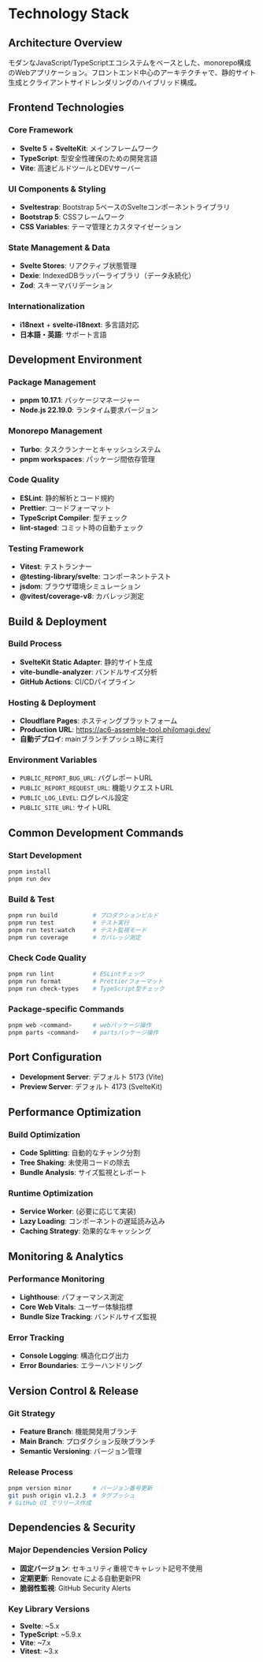 # Technology Stack

## Architecture Overview

モダンなJavaScript/TypeScriptエコシステムをベースとした、monorepo構成のWebアプリケーション。フロントエンド中心のアーキテクチャで、静的サイト生成とクライアントサイドレンダリングのハイブリッド構成。

## Frontend Technologies

### Core Framework

- **Svelte 5** + **SvelteKit**: メインフレームワーク
- **TypeScript**: 型安全性確保のための開発言語
- **Vite**: 高速ビルドツールとDEVサーバー

### UI Components & Styling

- **Sveltestrap**: Bootstrap 5ベースのSvelteコンポーネントライブラリ
- **Bootstrap 5**: CSSフレームワーク
- **CSS Variables**: テーマ管理とカスタマイゼーション

### State Management & Data

- **Svelte Stores**: リアクティブ状態管理
- **Dexie**: IndexedDBラッパーライブラリ（データ永続化）
- **Zod**: スキーマバリデーション

### Internationalization

- **i18next** + **svelte-i18next**: 多言語対応
- **日本語・英語**: サポート言語

## Development Environment

### Package Management

- **pnpm 10.17.1**: パッケージマネージャー
- **Node.js 22.19.0**: ランタイム要求バージョン

### Monorepo Management

- **Turbo**: タスクランナーとキャッシュシステム
- **pnpm workspaces**: パッケージ間依存管理

### Code Quality

- **ESLint**: 静的解析とコード規約
- **Prettier**: コードフォーマット
- **TypeScript Compiler**: 型チェック
- **lint-staged**: コミット時の自動チェック

### Testing Framework

- **Vitest**: テストランナー
- **@testing-library/svelte**: コンポーネントテスト
- **jsdom**: ブラウザ環境シミュレーション
- **@vitest/coverage-v8**: カバレッジ測定

## Build & Deployment

### Build Process

- **SvelteKit Static Adapter**: 静的サイト生成
- **vite-bundle-analyzer**: バンドルサイズ分析
- **GitHub Actions**: CI/CDパイプライン

### Hosting & Deployment

- **Cloudflare Pages**: ホスティングプラットフォーム
- **Production URL**: <https://ac6-assemble-tool.philomagi.dev/>
- **自動デプロイ**: mainブランチプッシュ時に実行

### Environment Variables

- `PUBLIC_REPORT_BUG_URL`: バグレポートURL
- `PUBLIC_REPORT_REQUEST_URL`: 機能リクエストURL
- `PUBLIC_LOG_LEVEL`: ログレベル設定
- `PUBLIC_SITE_URL`: サイトURL

## Common Development Commands

### Start Development

```bash
pnpm install
pnpm run dev
```

### Build & Test

```bash
pnpm run build          # プロダクションビルド
pnpm run test           # テスト実行
pnpm run test:watch     # テスト監視モード
pnpm run coverage       # カバレッジ測定
```

### Check Code Quality

```bash
pnpm run lint           # ESLintチェック
pnpm run format         # Prettierフォーマット
pnpm run check-types    # TypeScript型チェック
```

### Package-specific Commands

```bash
pnpm web <command>      # webパッケージ操作
pnpm parts <command>    # partsパッケージ操作
```

## Port Configuration

- **Development Server**: デフォルト 5173 (Vite)
- **Preview Server**: デフォルト 4173 (SvelteKit)

## Performance Optimization

### Build Optimization

- **Code Splitting**: 自動的なチャンク分割
- **Tree Shaking**: 未使用コードの除去
- **Bundle Analysis**: サイズ監視とレポート

### Runtime Optimization

- **Service Worker**: (必要に応じて実装)
- **Lazy Loading**: コンポーネントの遅延読み込み
- **Caching Strategy**: 効果的なキャッシング

## Monitoring & Analytics

### Performance Monitoring

- **Lighthouse**: パフォーマンス測定
- **Core Web Vitals**: ユーザー体験指標
- **Bundle Size Tracking**: バンドルサイズ監視

### Error Tracking

- **Console Logging**: 構造化ログ出力
- **Error Boundaries**: エラーハンドリング

## Version Control & Release

### Git Strategy

- **Feature Branch**: 機能開発用ブランチ
- **Main Branch**: プロダクション反映ブランチ
- **Semantic Versioning**: バージョン管理

### Release Process

```bash
pnpm version minor      # バージョン番号更新
git push origin v1.2.3  # タグプッシュ
# GitHub UI でリリース作成
```

## Dependencies & Security

### Major Dependencies Version Policy

- **固定バージョン**: セキュリティ重視でキャレット記号不使用
- **定期更新**: Renovate による自動更新PR
- **脆弱性監視**: GitHub Security Alerts

### Key Library Versions

- **Svelte**: ~5.x
- **TypeScript**: ~5.9.x
- **Vite**: ~7.x
- **Vitest**: ~3.x
